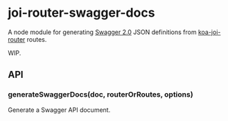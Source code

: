 # joi-router-swagger-docs

A node module for generating [Swagger 2.0](http://swagger.io/) JSON
definitions from [koa-joi-router](https://github.com/koajs/joi-router)
routes.

WIP.

## API

### generateSwaggerDocs(doc, routerOrRoutes, options)

Generate a Swagger API document.
